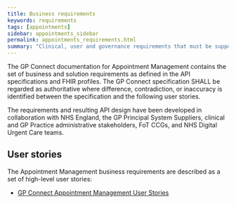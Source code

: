```yaml
---
title: Business requirements
keywords: requirements
tags: [appointments]
sidebar: appointments_sidebar
permalink: appointments_requirements.html
summary: "Clinical, user and governance requirements that must be supported by the solution"
---
```


The GP Connect documentation for Appointment Management contains the set of business and solution requirements as defined in the API specifications and FHIR profiles. The GP Connect specification SHALL be regarded as authoritative where difference, contradiction, or inaccuracy is identified between the specification and the following user stories.

The requirements and resulting API design have been developed in collaboration with NHS England, the GP Principal System Suppliers, clinical and GP Practice administrative stakeholders, FoT CCGs, and NHS Digital Urgent Care teams.

## User stories ##

The Appointment Management business requirements are described as a set of high-level user stories:

- [GP Connect Appointment Management User Stories](pages/appointments/businessrequirements/GP%20Connect%20Appointment%20Management%20User%20Stories.xlsx)
